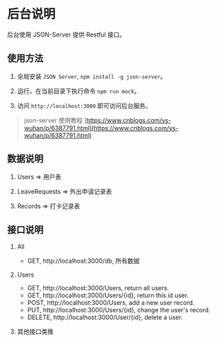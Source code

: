# 后台说明

后台使用 JSON-Server 提供 Restful 接口。

## 使用方法

1. 全局安装 `JSON Server`, `npm install -g json-server`。

2. 运行，在当前目录下执行命令 `npm run mock`。

3. 访问 `http://localhost:3000` 即可访问后台服务。

> json-server 使用教程 [https://www.cnblogs.com/ys-wuhan/p/6387791.html](https://www.cnblogs.com/ys-wuhan/p/6387791.html)

## 数据说明

1. Users => 用户表

2. LeaveRequests => 外出申请记录表

3. Records => 打卡记录表

## 接口说明

1. All
    
    - GET, http://localhost:3000/db, 所有数据

1. Users 
    
    - GET, http://localhost:3000/Users, return all users.
    - GET, http://localhost:3000/Users/{id}, return this id user.
    - POST, http://localhost:3000/Users, add a new user record.
    - PUT, http://localhost:3000/Users/{id}, change the user's record.
    - DELETE, http://localhost:3000/User/{id}, delete a user.

2. 其他接口类推